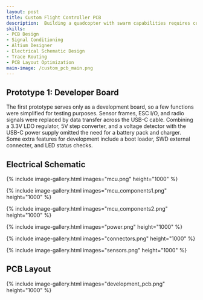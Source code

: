 ```yaml
---
layout: post
title: Custom Flight Controller PCB
description:  Building a quadcopter with swarm capabilities requires custom hardware. In this project, the electrical schematic, component layout, trace routing, and manufacturing plan of the flight controller development PCB was designed and optimized using Altium Designer.
skills: 
- PCB Design
- Signal Conditioning
- Altium Designer
- Electrical Schematic Design
- Trace Routing
- PCB Layout Optimization
main-image: /custom_pcb_main.png
---
```


## Prototype 1: Developer Board

The first prototype serves only as a development board, so a few functions were simplified for testing purposes. Sensor frames, ESC I/O, and radio signals were replaced by data transfer across the USB-C cable. Combining a 3.3V LDO regulator, 5V step converter, and a voltage detector with the USB-C power supply omitted the need for a battery pack and charger. Some extra features for development include a boot loader, SWD external connecter, and LED status checks. 

## Electrical Schematic

{% include image-gallery.html images="mcu.png" height="1000" %}

{% include image-gallery.html images="mcu_components1.png" height="1000" %}

{% include image-gallery.html images="mcu_components2.png" height="1000" %}

{% include image-gallery.html images="power.png" height="1000" %}

{% include image-gallery.html images="connectors.png" height="1000" %}

{% include image-gallery.html images="sensors.png" height="1000" %}


## PCB Layout

{% include image-gallery.html images="development_pcb.png" height="1000" %}